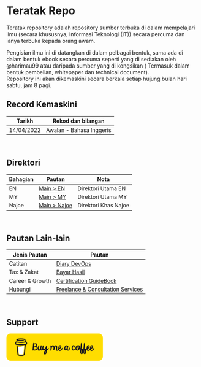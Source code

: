 # Teratak Repo

Teratak repository adalah repository sumber terbuka di dalam mempelajari ilmu (secara khususnya, Informasi Teknologi (IT)) secara percuma dan ianya terbuka kepada orang awam. <br/>

Pengisian ilmu ini di datangkan di dalam pelbagai bentuk, sama ada di dalam bentuk ebook secara percuma seperti yang di sediakan oleh @harimau99 atau daripada sumber yang di kongsikan ( Termasuk dalam bentuk pembelian, whitepaper dan technical document). <br/>
Repository ini akan dikemaskini secara berkala setiap hujung bulan hari sabtu, jam 8 pagi.
<br/>


## Record Kemaskini

|       Tarikh          |       Rekod dan bilangan      |
|-----------------------|-------------------------------|
|     14/04/2022        | Awalan - Bahasa Inggeris      |

<br />


## Direktori

|       Bahagian        |                               Pautan                                          |               Nota            |
|-----------------------|-------------------------------------------------------------------------------|-------------------------------|
|       EN              |[Main > EN](https://github.com/harimau99/teratak-repo/tree/main/EN)            |       Direktori Utama EN      |
|       MY              |[Main > MY](https://github.com/harimau99/teratak-repo/tree/main/MY)            |       Direktori Utama MY      |
|       Najoe           |[Main > Najoe](https://github.com/harimau99/teratak-repo/tree/main/Najoe)      |       Direktori Khas Najoe    |

<br />

## Pautan Lain-lain

|     Jenis Pautan      |          Pautan               |
|-----------------------|-------------------------------|
|    Catitan            |[Diary DevOps](https://github.com/harimau99/DevOps-Diary)|
|   Tax & Zakat         |[Bayar Hasil](https://github.com/harimau99/BayarHasil)|
|  Career & Growth      |[Certification GuideBook](https://github.com/harimau99/Certification-Guidebook)|
|  Hubungi              |[Freelance & Consultation Services](https://bit.ly/book-najoe)|

<br />

## Support

<a href="https://buymeacoffee.com/jojaafar">
  <img style="width: 50%; height: 50%;" src="./Najoe/assets/img/bmc-button.png"> 
</a>

